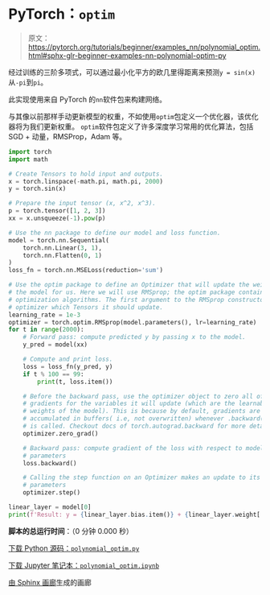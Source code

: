 # PyTorch：`optim`

> 原文：<https://pytorch.org/tutorials/beginner/examples_nn/polynomial_optim.html#sphx-glr-beginner-examples-nn-polynomial-optim-py>

经过训练的三阶多项式，可以通过最小化平方的欧几里得距离来预测`y = sin(x)`从`-pi`到`pi`。

此实现使用来自 PyTorch 的`nn`软件包来构建网络。

与其像以前那样手动更新模型的权重，不如使用`optim`包定义一个优化器，该优化器将为我们更新权重。 `optim`软件包定义了许多深度学习常用的优化算法，包括 SGD + 动量，RMSProp，Adam 等。

```py
import torch
import math

# Create Tensors to hold input and outputs.
x = torch.linspace(-math.pi, math.pi, 2000)
y = torch.sin(x)

# Prepare the input tensor (x, x^2, x^3).
p = torch.tensor([1, 2, 3])
xx = x.unsqueeze(-1).pow(p)

# Use the nn package to define our model and loss function.
model = torch.nn.Sequential(
    torch.nn.Linear(3, 1),
    torch.nn.Flatten(0, 1)
)
loss_fn = torch.nn.MSELoss(reduction='sum')

# Use the optim package to define an Optimizer that will update the weights of
# the model for us. Here we will use RMSprop; the optim package contains many other
# optimization algorithms. The first argument to the RMSprop constructor tells the
# optimizer which Tensors it should update.
learning_rate = 1e-3
optimizer = torch.optim.RMSprop(model.parameters(), lr=learning_rate)
for t in range(2000):
    # Forward pass: compute predicted y by passing x to the model.
    y_pred = model(xx)

    # Compute and print loss.
    loss = loss_fn(y_pred, y)
    if t % 100 == 99:
        print(t, loss.item())

    # Before the backward pass, use the optimizer object to zero all of the
    # gradients for the variables it will update (which are the learnable
    # weights of the model). This is because by default, gradients are
    # accumulated in buffers( i.e, not overwritten) whenever .backward()
    # is called. Checkout docs of torch.autograd.backward for more details.
    optimizer.zero_grad()

    # Backward pass: compute gradient of the loss with respect to model
    # parameters
    loss.backward()

    # Calling the step function on an Optimizer makes an update to its
    # parameters
    optimizer.step()

linear_layer = model[0]
print(f'Result: y = {linear_layer.bias.item()} + {linear_layer.weight[:, 0].item()} x + {linear_layer.weight[:, 1].item()} x^2 + {linear_layer.weight[:, 2].item()} x^3')

```

**脚本的总运行时间**：（0 分钟 0.000 秒）

[下载 Python 源码：`polynomial_optim.py`](https://pytorch.org/tutorials/_downloads/bcfec6f02e0fe747a42dbd1579267469/polynomial_optim.py)

[下载 Jupyter 笔记本：`polynomial_optim.ipynb`](https://pytorch.org/tutorials/_downloads/8ef669b2c61c6c5aa47c54dceac4979e/polynomial_optim.ipynb)

[由 Sphinx 画廊](https://sphinx-gallery.readthedocs.io)生成的画廊